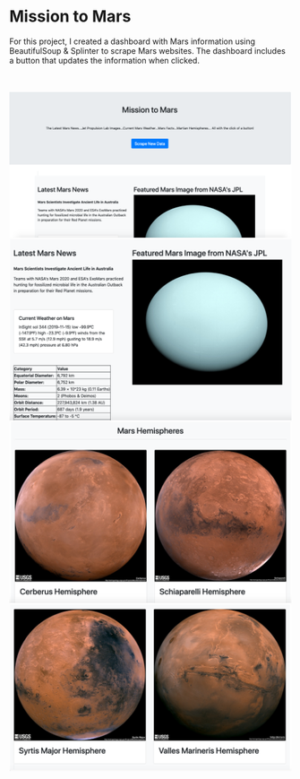 # Mission to Mars

For this project, I created a dashboard with Mars information using BeautifulSoup & Splinter to scrape Mars websites. The dashboard includes a button that updates the information when clicked. 
<br />  
<br/>
  
![](Missions_to_Mars/App_Screenshots/Shot_1.png)
![](Missions_to_Mars/App_Screenshots/Shot_2.png)
![](Missions_to_Mars/App_Screenshots/Shot_3.png)
![](Missions_to_Mars/App_Screenshots/Shot_4.png)

